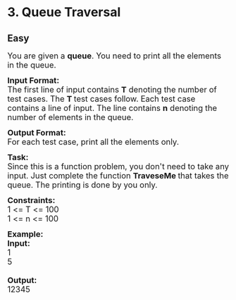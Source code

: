 # 3. Queue Traversal
## Easy
<div class="problem-statement">
                <p></p><p><span style="font-size:18px">You are given a&nbsp;<strong>queue</strong>. You need to print all the elements in the queue.</span></p>

<p><span style="font-size:18px"><strong>Input Format:</strong><br>
The first line of input contains <strong>T</strong> denoting the number of test cases. The <strong>T </strong>test cases follow. Each test case contains a&nbsp;line&nbsp;of input. The&nbsp;line&nbsp;contains <strong>n</strong> denoting the number of elements in the queue.</span></p>

<p><span style="font-size:18px"><strong>Output Format:</strong><br>
For each test case, print all the elements only.</span></p>

<p><span style="font-size:18px"><strong>Task:</strong><br>
Since this is a function problem, you don't need to take any input. Just complete the function <strong>TraveseMe&nbsp;</strong>that takes&nbsp;the queue.&nbsp;The printing is done by you only.</span></p>

<p><span style="font-size:18px"><strong>Constraints:</strong><br>
1 &lt;= T &lt;= 100<br>
1 &lt;= n &lt;= 100</span></p>

<p><span style="font-size:18px"><strong>Example:<br>
Input:</strong><br>
1<br>
5<br>
<br>
<strong>Output:</strong><br>
12345</span></p>
 <p></p>
            </div>